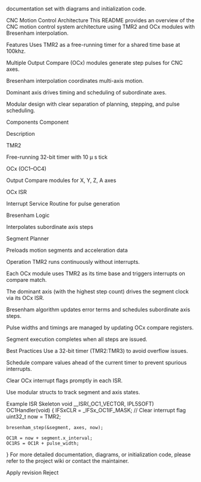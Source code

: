 documentation set with diagrams and initialization code.

CNC Motion Control Architecture
This README provides an overview of the CNC motion control system architecture using TMR2 and OCx modules with Bresenham interpolation.

Features
Uses TMR2 as a free-running timer for a shared time base at 100khz.

Multiple Output Compare (OCx) modules generate step pulses for CNC axes.

Bresenham interpolation coordinates multi-axis motion.

Dominant axis drives timing and scheduling of subordinate axes.

Modular design with clear separation of planning, stepping, and pulse scheduling.

Components
Component

Description

TMR2

Free-running 32-bit timer with 10 μ s tick

OCx (OC1–OC4)

Output Compare modules for X, Y, Z, A axes

OCx ISR

Interrupt Service Routine for pulse generation

Bresenham Logic

Interpolates subordinate axis steps

Segment Planner

Preloads motion segments and acceleration data

Operation
TMR2 runs continuously without interrupts.

Each OCx module uses TMR2 as its time base and triggers interrupts on compare match.

The dominant axis (with the highest step count) drives the segment clock via its OCx ISR.

Bresenham algorithm updates error terms and schedules subordinate axis steps.

Pulse widths and timings are managed by updating OCx compare registers.

Segment execution completes when all steps are issued.

Best Practices
Use a 32-bit timer (TMR2:TMR3) to avoid overflow issues.

Schedule compare values ahead of the current timer to prevent spurious interrupts.

Clear OCx interrupt flags promptly in each ISR.

Use modular structs to track segment and axis states.

Example ISR Skeleton
void __ISR(_OC1_VECTOR, IPL5SOFT) OC1Handler(void) {
    IFSxCLR = _IFSx_OC1IF_MASK; // Clear interrupt flag
    uint32_t now = TMR2;

    bresenham_step(&segment, axes, now);

    OC1R = now + segment.x_interval;
    OC1RS = OC1R + pulse_width;
}
For more detailed documentation, diagrams, or initialization code, please refer to the project wiki or contact the maintainer.

Apply revision
Reject
